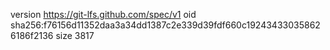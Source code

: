 version https://git-lfs.github.com/spec/v1
oid sha256:f76156d11352daa3a34dd1387c2e339d39fdf660c192434330358626186f2136
size 3817
